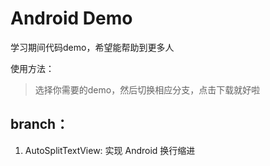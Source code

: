# Android Demo
学习期间代码demo，希望能帮助到更多人

使用方法：
> 选择你需要的demo，然后切换相应分支，点击下载就好啦    


## branch：    

1. AutoSplitTextView: 实现 Android 换行缩进 
